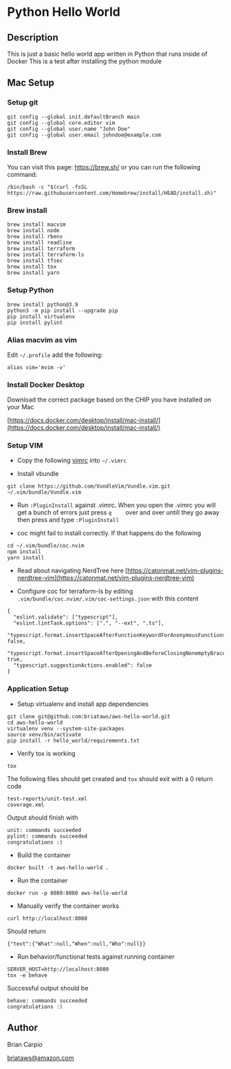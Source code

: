 # Python Hello World


## Description

This is just a basic hello world app written in Python that runs inside of Docker
This is a test after installing the python module

## Mac Setup

### Setup git

```
git config --global init.defaultBranch main
git config --global core.editor vim
git config --global user.name "John Doe"
git config --global user.email johndoe@example.com
```

### Install Brew

You can visit this page: https://brew.sh/ or you can run the following command:

```
/bin/bash -c "$(curl -fsSL https://raw.githubusercontent.com/Homebrew/install/HEAD/install.sh)"
```

### Brew install


```
brew install macvim
brew install node
brew install rbenv
brew install readline
brew install terraform
brew install terraform-ls
brew install tfsec
brew install tox
brew install yarn
```

### Setup Python

```
brew install python@3.9
python3 -m pip install --upgrade pip
pip install virtualenv
pip install pylint
```

### Alias macvim as vim

Edit `~/.profile` add the following:

```
alias vim='mvim -v'
```

### Install Docker Desktop

Download the correct package based on the CHIP you have installed on your Mac

[https://docs.docker.com/desktop/install/mac-install/](https://docs.docker.com/desktop/install/mac-install/)

### Setup VIM

* Copy the following [vimrc](https://github.com/briataws/vim) into `~/.vimrc`

* Install vbundle

```
git clone https://github.com/VundleVim/Vundle.vim.git ~/.vim/bundle/Vundle.vim
```

* Run `:PluginInstall` against .vimrc. When you open the .vimrc you will get a bunch of errors just press `q	` over and over untill they go away then press <esc> and type `:PluginInstall`

* coc might fail to install correctly. If that happens do the following

```
cd ~/.vim/bundle/coc.nvim
npm install
yarn install
```

* Read about navigating NerdTree here [https://catonmat.net/vim-plugins-nerdtree-vim](https://catonmat.net/vim-plugins-nerdtree-vim)

* Configure coc for terraform-ls by editing `.vim/bundle/coc.nvim/.vim/coc-settings.json` with this content

```
{
  "eslint.validate": ["typescript"],
  "eslint.lintTask.options": [".", "--ext", ".ts"],
  "typescript.format.insertSpaceAfterFunctionKeywordForAnonymousFunctions": false,
  "typescript.format.insertSpaceAfterOpeningAndBeforeClosingNonemptyBraces": true,
  "typescript.suggestionActions.enabled": false
}
```

### Application Setup

* Setup virtualenv and install app dependencies

```
git clone git@github.com:briataws/aws-hello-world.git
cd aws-hello-world
virtualenv venv --system-site-packages
source venv/bin/activate
pip install -r hello_world/requirements.txt
```

* Verify tox is working

```
tox
```

The following files should get created and `tox` should exit with a 0 return code

```
test-reports/unit-test.xml
coverage.xml
```

Output should finish with

```
unit: commands succeeded
pylint: commands succeeded
congratulations :)
```

* Build the container 

```
docker built -t aws-hello-world . 
```

* Run the container

```
docker run -p 8080:8080 aws-hello-world
```

* Manually verify the container works

```
curl http://localhost:8080
```

Should return

```
{"text":{"What":null,"When":null,"Who":null}}
```

* Run behavior/functional tests against running container

```
SERVER_HOST=http://localhost:8080
tox -e behave
```

Successful output should be

```
behave: commands succeeded
congratulations :)
```


## Author
Brian Carpio

[briataws@amazon.com](mailto:briataws@amazon.com)

